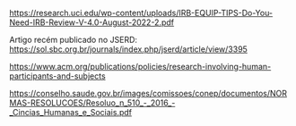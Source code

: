 https://research.uci.edu/wp-content/uploads/IRB-EQUIP-TIPS-Do-You-Need-IRB-Review-V-4.0-August-2022-2.pdf

Artigo recém publicado no JSERD: <https://sol.sbc.org.br/journals/index.php/jserd/article/view/3395>


<https://www.acm.org/publications/policies/research-involving-human-participants-and-subjects>

<https://conselho.saude.gov.br/images/comissoes/conep/documentos/NORMAS-RESOLUCOES/Resoluo_n_510_-_2016_-_Cincias_Humanas_e_Sociais.pdf>


